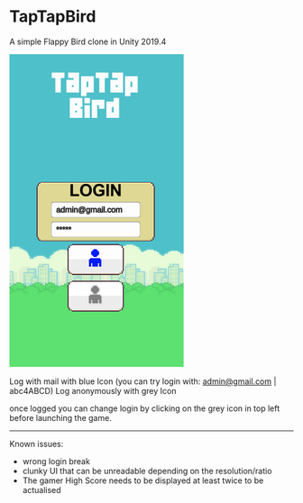 # TapTapBird
A simple Flappy Bird clone in Unity 2019.4

![alt text](https://github.com/Prandar/TapTapBird/blob/main/Assets/Animations/TapTapBird.gif)



Log with mail with blue Icon (you can try login with: admin@gmail.com | abc4ABCD)
Log anonymously with grey Icon

once logged you can change login by clicking on the grey icon in top left before launching the game.

- - - - - - - - - - - - -
Known issues:
  - wrong login break
  - clunky UI that can be unreadable depending on the resolution/ratio
  - The gamer High Score needs to be displayed at least twice to be actualised
